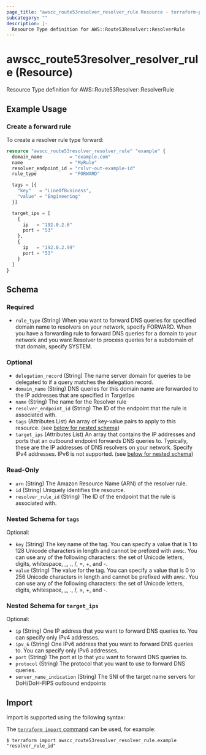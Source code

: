 ```yaml
---
page_title: "awscc_route53resolver_resolver_rule Resource - terraform-provider-awscc"
subcategory: ""
description: |-
  Resource Type definition for AWS::Route53Resolver::ResolverRule
---
```


# awscc_route53resolver_resolver_rule (Resource)

Resource Type definition for AWS::Route53Resolver::ResolverRule

## Example Usage

### Create a forward rule

To create a resolver rule type forward:

```terraform
resource "awscc_route53resolver_resolver_rule" "example" {
  domain_name          = "example.com"
  name                 = "MyRule"
  resolver_endpoint_id = "rslvr-out-example-id"
  rule_type            = "FORWARD"

  tags = [{
    "key"   = "LineOfBusiness",
    "value" = "Engineering"
  }]

  target_ips = [
    {
      ip   = "192.0.2.6"
      port = "53"
    },
    {
      ip   = "192.0.2.99"
      port = "53"
    }
  ]
}
```

<!-- schema generated by tfplugindocs -->
## Schema

### Required

- `rule_type` (String) When you want to forward DNS queries for specified domain name to resolvers on your network, specify FORWARD. When you have a forwarding rule to forward DNS queries for a domain to your network and you want Resolver to process queries for a subdomain of that domain, specify SYSTEM.

### Optional

- `delegation_record` (String) The name server domain for queries to be delegated to if a query matches the delegation record.
- `domain_name` (String) DNS queries for this domain name are forwarded to the IP addresses that are specified in TargetIps
- `name` (String) The name for the Resolver rule
- `resolver_endpoint_id` (String) The ID of the endpoint that the rule is associated with.
- `tags` (Attributes List) An array of key-value pairs to apply to this resource. (see [below for nested schema](#nestedatt--tags))
- `target_ips` (Attributes List) An array that contains the IP addresses and ports that an outbound endpoint forwards DNS queries to. Typically, these are the IP addresses of DNS resolvers on your network. Specify IPv4 addresses. IPv6 is not supported. (see [below for nested schema](#nestedatt--target_ips))

### Read-Only

- `arn` (String) The Amazon Resource Name (ARN) of the resolver rule.
- `id` (String) Uniquely identifies the resource.
- `resolver_rule_id` (String) The ID of the endpoint that the rule is associated with.

<a id="nestedatt--tags"></a>
### Nested Schema for `tags`

Optional:

- `key` (String) The key name of the tag. You can specify a value that is 1 to 128 Unicode characters in length and cannot be prefixed with aws:. You can use any of the following characters: the set of Unicode letters, digits, whitespace, _, ., /, =, +, and -.
- `value` (String) The value for the tag. You can specify a value that is 0 to 256 Unicode characters in length and cannot be prefixed with aws:. You can use any of the following characters: the set of Unicode letters, digits, whitespace, _, ., /, =, +, and -.


<a id="nestedatt--target_ips"></a>
### Nested Schema for `target_ips`

Optional:

- `ip` (String) One IP address that you want to forward DNS queries to. You can specify only IPv4 addresses.
- `ipv_6` (String) One IPv6 address that you want to forward DNS queries to. You can specify only IPv6 addresses.
- `port` (String) The port at Ip that you want to forward DNS queries to.
- `protocol` (String) The protocol that you want to use to forward DNS queries.
- `server_name_indication` (String) The SNI of the target name servers for DoH/DoH-FIPS outbound endpoints

## Import

Import is supported using the following syntax:

The [`terraform import` command](https://developer.hashicorp.com/terraform/cli/commands/import) can be used, for example:

```shell
$ terraform import awscc_route53resolver_resolver_rule.example "resolver_rule_id"
```